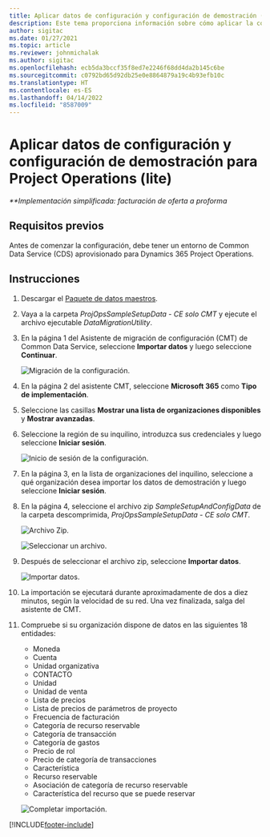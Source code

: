 ```yaml
---
title: Aplicar datos de configuración y configuración de demostración (lite)
description: Este tema proporciona información sobre cómo aplicar la configuración de demostración y los datos de configuración para las operaciones de proyecto.
author: sigitac
ms.date: 01/27/2021
ms.topic: article
ms.reviewer: johnmichalak
ms.author: sigitac
ms.openlocfilehash: ecb5da3bccf35f8ed7e2246f68dd4da2b145c6be
ms.sourcegitcommit: c0792bd65d92db25e0e8864879a19c4b93efb10c
ms.translationtype: HT
ms.contentlocale: es-ES
ms.lasthandoff: 04/14/2022
ms.locfileid: "8587009"
---
```

# <a name="apply-demo-setup-and-configuration-data-for-project-operations---lite"></a>Aplicar datos de configuración y configuración de demostración para Project Operations (lite) 

_**Implementación simplificada: facturación de oferta a proforma_



## <a name="prerequisites"></a>Requisitos previos

Antes de comenzar la configuración, debe tener un entorno de Common Data Service (CDS) aprovisionado para Dynamics 365 Project Operations.


## <a name="instructions"></a>Instrucciones

1. Descargar el [Paquete de datos maestros](https://download.microsoft.com/download/3/4/1/341bf279-a64f-4baa-af31-ce624859b518/ProjOpsSampleSetupData-%20CE%20only.zip). 
2. Vaya a la carpeta *ProjOpsSampleSetupData - CE solo CMT* y ejecute el archivo ejecutable *DataMigrationUtility*.
3. En la página 1 del Asistente de migración de configuración (CMT) de Common Data Service, seleccione **Importar datos** y luego seleccione **Continuar**.

    ![Migración de la configuración.](./media/1ConfigurationMigration.png)

4. En la página 2 del asistente CMT, seleccione **Microsoft 365** como **Tipo de implementación**.
5. Seleccione las casillas **Mostrar una lista de organizaciones disponibles** y **Mostrar avanzadas**.
6. Seleccione la región de su inquilino, introduzca sus credenciales y luego seleccione **Iniciar sesión**.

   ![Inicio de sesión de la configuración.](./media/2ConfigurationSignin.png)

7. En la página 3, en la lista de organizaciones del inquilino, seleccione a qué organización desea importar los datos de demostración y luego seleccione **Iniciar sesión**.
8. En la página 4, seleccione el archivo zip *SampleSetupAndConfigData* de la carpeta descomprimida, *ProjOpsSampleSetupData - CE solo CMT*.

   ![Archivo Zip.](./media/3ZipFile.png)

   ![Seleccionar un archivo.](./media/4SelectAFile.png)

9. Después de seleccionar el archivo zip, seleccione **Importar datos**.

   ![Importar datos.](./media/5ImportData.png)

10. La importación se ejecutará durante aproximadamente de dos a diez minutos, según la velocidad de su red. Una vez finalizada, salga del asistente de CMT. 
11. Compruebe si su organización dispone de datos en las siguientes 18 entidades:

    -   Moneda
    -   Cuenta
    -   Unidad organizativa
    -   CONTACTO
    -   Unidad
    -   Unidad de venta
    -   Lista de precios
    -   Lista de precios de parámetros de proyecto 
    -   Frecuencia de facturación
    -   Categoría de recurso reservable
    -   Categoría de transacción
    -   Categoría de gastos
    -   Precio de rol
    -   Precio de categoría de transacciones
    -   Característica
    -   Recurso reservable
    -   Asociación de categoría de recurso reservable
    -   Característica del recurso que se puede reservar

    ![Completar importación.](./media/6CompleteImport.png)


[!INCLUDE[footer-include](../includes/footer-banner.md)]
